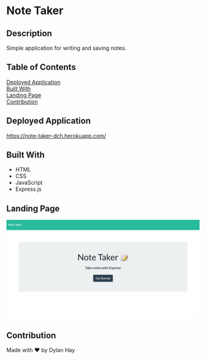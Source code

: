 # Note Taker

## Description
Simple application for writing and saving notes.

## Table of Contents
[Deployed Application](#deployed-application)  
[Built With](#built-with)  
[Landing Page](#landing-page)  
[Contribution](#contribution)  

## Deployed Application
https://note-taker-dch.herokuapp.com/
## Built With
* HTML
* CSS
* JavaScript
* Express.js

## Landing Page
![Screenshot](./public/assets/images/note-taker-land.png "Landing Page")
## Contribution
Made with ❤️ by Dylan Hay